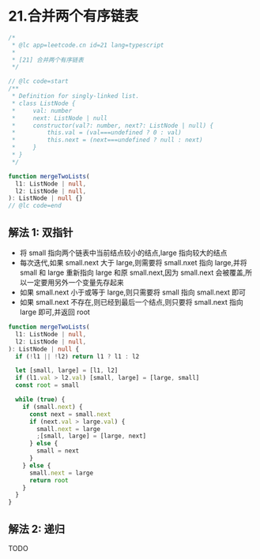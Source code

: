 # 21.合并两个有序链表

```ts
/*
 * @lc app=leetcode.cn id=21 lang=typescript
 *
 * [21] 合并两个有序链表
 */

// @lc code=start
/**
 * Definition for singly-linked list.
 * class ListNode {
 *     val: number
 *     next: ListNode | null
 *     constructor(val?: number, next?: ListNode | null) {
 *         this.val = (val===undefined ? 0 : val)
 *         this.next = (next===undefined ? null : next)
 *     }
 * }
 */

function mergeTwoLists(
  l1: ListNode | null,
  l2: ListNode | null,
): ListNode | null {}
// @lc code=end
```

## 解法 1: 双指针

- 将 small 指向两个链表中当前结点较小的结点,large 指向较大的结点
- 每次迭代,如果 small.next 大于 large,则需要将 small.nxet 指向 large,并将 small 和 large 重新指向 large 和原 small.next,因为 small.next 会被覆盖,所以一定要用另外一个变量先存起来
- 如果 small.next 小于或等于 large,则只需要将 small 指向 small.next 即可
- 如果 small.next 不存在,则已经到最后一个结点,则只要将 small.next 指向 large 即可,并返回 root

```ts
function mergeTwoLists(
  l1: ListNode | null,
  l2: ListNode | null,
): ListNode | null {
  if (!l1 || !l2) return l1 ? l1 : l2

  let [small, large] = [l1, l2]
  if (l1.val > l2.val) [small, large] = [large, small]
  const root = small

  while (true) {
    if (small.next) {
      const next = small.next
      if (next.val > large.val) {
        small.next = large
        ;[small, large] = [large, next]
      } else {
        small = next
      }
    } else {
      small.next = large
      return root
    }
  }
}
```

## 解法 2: 递归

TODO
